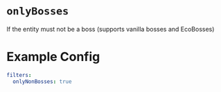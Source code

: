 # `onlyBosses`

If the entity must not be a boss (supports vanilla bosses and EcoBosses)

# Example Config
```yaml
filters:
  onlyNonBosses: true
```
